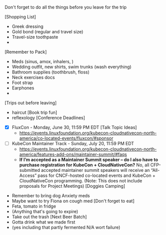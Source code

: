 Don't forget to do all the things before you leave for the trip

[Shopping List]
* Greek dressing
* Gold bond (regular and travel size)
* Travel-size toothpaste
* 
[Remember to Pack]
* Meds (sinus, amox, inhalers, )
* Wedding outfit, new shirts, swim trunks (wash everything)
* Bathroom supplies (toothbrush, floss)
* Neck exercises docs
* Foot strap
* Earphones
* 
[Trips out before leaving]
* haircut
[Book trip fun]
* reflexology
[Conference Deadlines]
* [x] FluxCon - Monday, June 30, 11:59 PM EDT [Talk Topic Ideas]
	* https://events.linuxfoundation.org/kubecon-cloudnativecon-north-america/co-located-events/fluxcon/#sponsor
* [ ] KubeCon Maintainer Track - Sunday, July 20, 11:59 PM EDT
	* https://events.linuxfoundation.org/kubecon-cloudnativecon-north-america/features-add-ons/maintainer-summit/#faqs
	* **If I’m accepted as a Maintainer Summit speaker – do I also have to purchase registration for KubeCon + CloudNativeCon?**
		No, all CFP-submitted accepted maintainer summit speakers will receive an “All-Access” pass for CNCF-hosted co-located events and KubeCon + CloudNativeCon programming. (Note: This does not include proposals for Project Meetings)
[Doggies Camping]
* Remember to bring dog Anxiety meds
* Maybe want to try Fiona on cough med
[Don't forget to eat]
* Feta, tomato in fridge
* (Anything that's going to expire)
* Take out the trash
[Next Beer Batch]
* Gotta drink what we made first
* (yes including that partly fermented N/A wort failure)